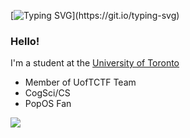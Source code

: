 [![Typing SVG](https://readme-typing-svg.herokuapp.com?font=Fira+Code&pause=1000&color=1678FF&width=435&lines=Hello!+I%E2%80%99m+Joseph%2C+a+student+at+UofT.;Check+out+my+Github+page!)](https://git.io/typing-svg)

### Hello!

I'm a student at the [University of Toronto](https://utoronto.ca)

* Member of UofTCTF Team
* CogSci/CS
* PopOS Fan

![](https://komarev.com/ghpvc/?username=TheGuardian226)

